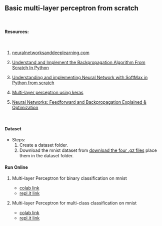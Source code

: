 ## Basic multi-layer perceptron from scratch
<br>
<h4>Resources:</h3><br>

1. [neuralnetworksanddeeplearning.com](http://neuralnetworksanddeeplearning.com/)

2. [Understand and Implement the Backpropagation Algorithm From Scratch In Python](http://www.adeveloperdiary.com/data-science/machine-learning/understand-and-implement-the-backpropagation-algorithm-from-scratch-in-python/)

3. [Understanding and implementing Neural Network with SoftMax in Python from scratch](http://www.adeveloperdiary.com/data-science/deep-learning/neural-network-with-softmax-in-python/)

4. [Multi-layer perceptron using keras](https://github.com/keras-team/keras/blob/master/examples/mnist_mlp.py#L21)

5. [Neural Networks: Feedforward and Backpropagation Explained & Optimization](https://mlfromscratch.com/neural-networks-explained/)
<br>

#### Dataset
* Steps:
   1. Create a dataset folder.<br> 
   2. Download the mnist dataset from [download the four .gz files](http://yann.lecun.com/exdb/mnist/) place them in the dataset folder.

#### Run Online 
1. Multi-layer Perceptron for binary classification on mnist
    - [colab link](https://colab.research.google.com/drive/1NanKamrYEB0ncPm25OGLk2kTItusk7ec#scrollTo=Uwxop631l0H5)
    - [repl.it link](https://repl.it/@VaibhavSingh4/MLPBinarymnist)

2. Multi-layer Perceptron for multi-class classification on mnist
    - [colab link](https://colab.research.google.com/drive/1ItvYG_kU28Wag8WSka-H1GgcwxK_uehz)
    - [repl.it link](https://repl.it/@VaibhavSingh4/MLPSoftmaxmnist)
    
    
